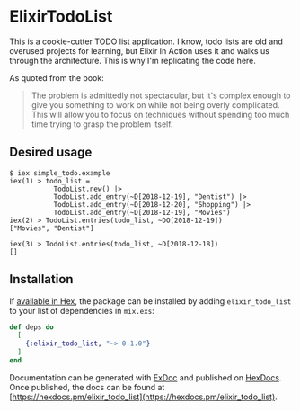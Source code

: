 # ElixirTodoList

This is a cookie-cutter TODO list application. I know, todo lists are old and
overused projects for learning, but Elixir In Action uses it and walks us
through the architecture. This is why I'm replicating the code here.

As quoted from the book:

> The problem is admittedly not spectacular, but it's complex enough to give you
> something to work on while not being overly complicated. This will allow you
> to focus on techniques without spending too much time trying to grasp the
> problem itself.

## Desired usage

``` shell
$ iex simple_todo.example
iex(1) > todo_list =
           TodoList.new() |>
           TodoList.add_entry(~D[2018-12-19], "Dentist") |>
           TodoList.add_entry(~D[2018-12-20], "Shopping") |>
           TodoList.add_entry(~D[2018-12-19], "Movies")
iex(2) > TodoList.entries(todo_list, ~DO[2018-12-19])
["Movies", "Dentist"]

iex(3) > TodoList.entries(todo_list, ~D[2018-12-18])
[]
```

## Installation

If [available in Hex](https://hex.pm/docs/publish), the package can be installed
by adding `elixir_todo_list` to your list of dependencies in `mix.exs`:

```elixir
def deps do
  [
    {:elixir_todo_list, "~> 0.1.0"}
  ]
end
```

Documentation can be generated with [ExDoc](https://github.com/elixir-lang/ex_doc)
and published on [HexDocs](https://hexdocs.pm). Once published, the docs can
be found at [https://hexdocs.pm/elixir_todo_list](https://hexdocs.pm/elixir_todo_list).
